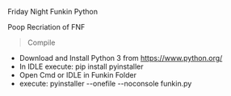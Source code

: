 Friday Night Funkin Python

Poop Recriation of FNF


> Compile

- Download and Install Python 3 from https://www.python.org/
- In IDLE execute: pip install pyinstaller
- Open Cmd or IDLE in Funkin Folder
- execute: pyinstaller --onefile --noconsole funkin.py